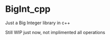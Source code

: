 # BigInt_cpp
Just a Big Integer library in c++


Still WIP just now, not implimented all operations
